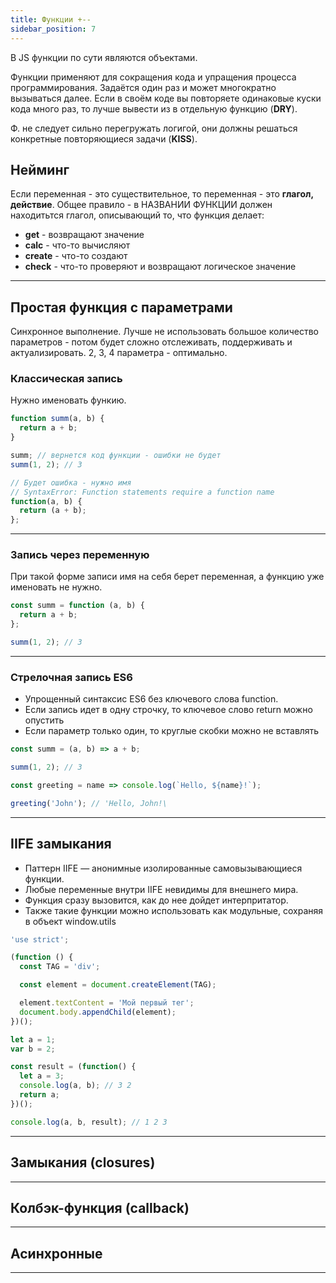 ```yaml
---
title: Функции +--
sidebar_position: 7
---
```


В JS функции по сути являются объектами.

Функции применяют для сокращения кода и упращения процесса программирования. Задаётся один раз и может многократно вызываться далее. Если в своём коде вы повторяете одинаковые куски кода много раз, то лучше вывести из в отдельную функцию (**DRY**).

Ф. не следует сильно перегружать логигой, они должны решаться конкретные повторяющиеся задачи (**KISS**).

## Нейминг

Если переменная - это существительное, то переменная - это **глагол, действие**. Общее правило - в НАЗВАНИИ ФУНКЦИИ должен находитьтся глагол, описывающий то, что функция делает:

- **get** - возвращают значение
- **calc** - что-то вычисляют
- **create** - что-то создают
- **check** - что-то проверяют и возвращают логическое значение

***

## Простая функция с параметрами

Синхронное выполнение. Лучше не использовать большое количество параметров - потом будет сложно отслеживать, поддерживать и актуализировать. 2, 3, 4 параметра - оптимально.

### Классическая запись

Нужно именовать функию.

```js
function summ(a, b) {
  return a + b;
}

summ; // вернется код функции - ошибки не будет
summ(1, 2); // 3
```

```js
// Будет ошибка - нужно имя
// SyntaxError: Function statements require a function name
function(a, b) {
  return (a + b);
};
```

***

### Запись через переменную

При такой форме записи имя на себя берет переменная, а функцию уже именовать не нужно.

```js
const summ = function (a, b) {
  return a + b;
};

summ(1, 2); // 3
```

***

### Стрелочная запись ES6

- Упрощенный синтаксис ES6 без ключевого слова function. 
- Если запись идет в одну строчку, то ключевое слово return можно опустить
- Если параметр только один, то круглые скобки можно не вставлять

```js
const summ = (a, b) => a + b;

summ(1, 2); // 3
```

```js
const greeting = name => console.log(`Hello, ${name}!`);

greeting('John'); // 'Hello, John!\
```

***

## IIFE замыкания

- Паттерн IIFE — анонимные изолированные самовызывающиеся функции. 
- Любые переменные внутри IIFE невидимы для внешнего мира.
- Функция сразу вызовится, как до нее дойдет интерпритатор.
- Также такие функции можно использовать как модульные, сохраняя в объект window.utils

```js
'use strict';

(function () {
  const TAG = 'div';

  const element = document.createElement(TAG);

  element.textContent = 'Мой первый тег';
  document.body.appendChild(element);
})();
```

```js
let a = 1;
var b = 2;

const result = (function() {
  let a = 3;
  console.log(a, b); // 3 2
  return a;
})();

console.log(a, b, result); // 1 2 3 
```

***

## Замыкания (closures)

***

## Колбэк-функция (callback)

***

## Асинхронные

***
